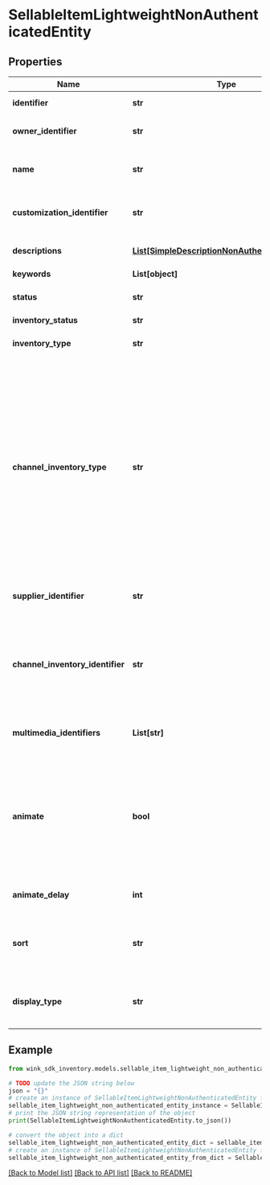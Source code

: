 # SellableItemLightweightNonAuthenticatedEntity


## Properties

Name | Type | Description | Notes
------------ | ------------- | ------------- | -------------
**identifier** | **str** | Unique identifier | 
**owner_identifier** | **str** | AffiliateAccount / Owner identifier | 
**name** | **str** | Descriptive name of this item for seller use | 
**customization_identifier** | **str** | Which configuration to use with this item | 
**descriptions** | [**List[SimpleDescriptionNonAuthenticatedEntity]**](SimpleDescriptionNonAuthenticatedEntity.md) | Title and description of blocking. | 
**keywords** | **List[object]** |  | 
**status** | **str** | Availability status | [default to 'ACTIVE']
**inventory_status** | **str** | Url sell status | 
**inventory_type** | **str** | The type of blocking being offer up for sale | 
**channel_inventory_type** | **str** | Channel inventory type is a subset of blocking type in that it does not include the &#x60;HOTEL&#x60; type. THe way it works is, as a seller you might want to sell a guest room but instead of showing the price of that guest room, you would like to display the best room type price for the property. | 
**supplier_identifier** | **str** | Supplier / Hotel identifier that owns this blocking. | 
**channel_inventory_identifier** | **str** | The channel inventory record identifier describing the relationship between supplier and seller. | 
**multimedia_identifiers** | **List[str]** | Reference identifiers to Cloudinary media assets | 
**animate** | **bool** | Create an animated gif instead of a list of images. Feature currently not available. Feel free to enable and it will become available at a later date. | [optional] [default to False]
**animate_delay** | **int** | Controls animation delay in milliseconds. | [optional] 
**sort** | **str** | The specific badge to display over the image on the Web Component. | [optional] 
**display_type** | **str** | Indicate which initial values to display first on the front-facing card | [default to 'NATIVE']

## Example

```python
from wink_sdk_inventory.models.sellable_item_lightweight_non_authenticated_entity import SellableItemLightweightNonAuthenticatedEntity

# TODO update the JSON string below
json = "{}"
# create an instance of SellableItemLightweightNonAuthenticatedEntity from a JSON string
sellable_item_lightweight_non_authenticated_entity_instance = SellableItemLightweightNonAuthenticatedEntity.from_json(json)
# print the JSON string representation of the object
print(SellableItemLightweightNonAuthenticatedEntity.to_json())

# convert the object into a dict
sellable_item_lightweight_non_authenticated_entity_dict = sellable_item_lightweight_non_authenticated_entity_instance.to_dict()
# create an instance of SellableItemLightweightNonAuthenticatedEntity from a dict
sellable_item_lightweight_non_authenticated_entity_from_dict = SellableItemLightweightNonAuthenticatedEntity.from_dict(sellable_item_lightweight_non_authenticated_entity_dict)
```
[[Back to Model list]](../README.md#documentation-for-models) [[Back to API list]](../README.md#documentation-for-api-endpoints) [[Back to README]](../README.md)


